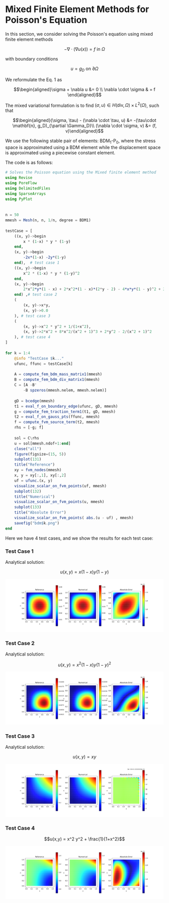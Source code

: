 # Mixed Finite Element Methods for Poisson's Equation 


In this section, we consider solving the Poisson's equation using mixed finite element methods

$$-\nabla \cdot (\nabla u(x)) = f \text{ in } \Omega\tag{1}$$

with boundary conditions

$$u = g_D \text{ on } \partial \Omega$$

We reformulate the Eq. 1 as 

$$\begin{aligned}\sigma + \nabla u &= 0 \\ \nabla \cdot \sigma & = f \end{aligned}$$

The mixed variational formulation is to find $(\sigma, u)\in H(\text{div}, \Omega) \times L^2(\Omega)$, such that 

$$\begin{aligned}(\sigma, \tau) - (\nabla \cdot \tau, u) &= -(\tau\cdot \mathbf{n}, g_D)_{\partial \Gamma_D}\\ (\nabla \cdot \sigma, v) &= (f, v)\end{aligned}$$

We use the following stable pair of elements: BDM${}_1$-P${}_0$, where the stress space is approximated using a BDM element while the displacement space is approximated using a piecewise constant element. 

The code is as follows:

```julia
# Solves the Poisson equation using the Mixed finite element method 
using Revise
using PoreFlow
using DelimitedFiles
using SparseArrays
using PyPlot


n = 50
mmesh = Mesh(n, n, 1/n, degree = BDM1)

testCase = [
    ((x, y)->begin
        x * (1-x) * y * (1-y)
    end, 
    (x, y)->begin
        -2x*(1-x) -2y*(1-y)
    end),  # test case 1
    ((x, y)->begin
        x^2 * (1-x) * y * (1-y)^2
    end, 
    (x, y)->begin
        2*x^2*y*(1 - x) + 2*x^2*(1 - x)*(2*y - 2) - 4*x*y*(1 - y)^2 + 2*y*(1 - x)*(1 - y)^2
    end) ,# test case 2
    (
        (x, y)->x*y, 
        (x, y)->0.0
    ), # test case 3
    (
        (x, y)->x^2 * y^2 + 1/(1+x^2), 
        (x, y)->2*x^2 + 8*x^2/(x^2 + 1)^3 + 2*y^2 - 2/(x^2 + 1)^2
    ), # test case 4
]

for k = 1:4
    @info "TestCase $k..."
    ufunc, ffunc = testCase[k]

    A = compute_fem_bdm_mass_matrix1(mmesh)
    B = compute_fem_bdm_div_matrix1(mmesh)
    C = [A -B'
        -B spzeros(mmesh.nelem, mmesh.nelem)]

    gD = bcedge(mmesh)
    t1 = eval_f_on_boundary_edge(ufunc, gD, mmesh)
    g = compute_fem_traction_term1(t1, gD, mmesh) 
    t2 = eval_f_on_gauss_pts(ffunc, mmesh)
    f = compute_fvm_source_term(t2, mmesh)
    rhs = [-g; f]

    sol = C\rhs
    u = sol[mmesh.ndof+1:end]
    close("all")
    figure(figsize=(15, 5))
    subplot(131)
    title("Reference")
    xy = fvm_nodes(mmesh)
    x, y = xy[:,1], xy[:,2]
    uf = ufunc.(x, y)
    visualize_scalar_on_fvm_points(uf, mmesh)
    subplot(132)
    title("Numerical")
    visualize_scalar_on_fvm_points(u, mmesh)
    subplot(133)
    title("Absolute Error")
    visualize_scalar_on_fvm_points( abs.(u - uf) , mmesh)
    savefig("bdm$k.png")
end
```

Here we have 4 test cases, and we show the results for each test case:


### Test Case 1

Analytical solution:

$$u(x, y) = x(1-x)y(1-y)$$

![](./assets/mfem/bdm1.png)
### Test Case 2

Analytical solution:

$$u(x, y) = x^2  (1-x)  y  (1-y)^2$$

![](./assets/mfem/bdm2.png)


### Test Case 3

Analytical solution:

$$u(x, y) = xy$$

![](./assets/mfem/bdm3.png)

### Test Case 4


$$u(x,y) = x^2  y^2 + \frac{1}{1+x^2}$$

![](./assets/mfem/bdm4.png)